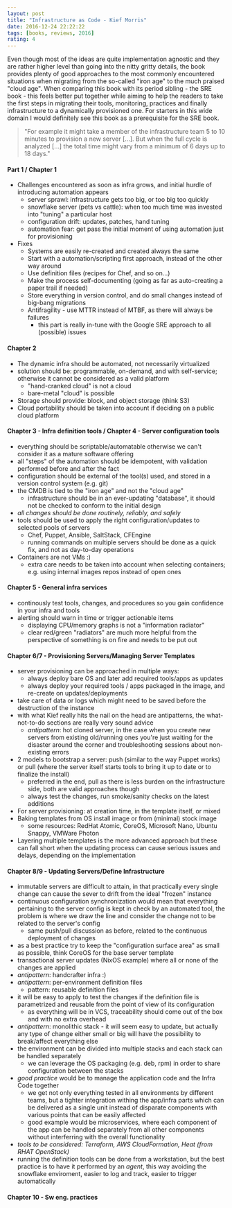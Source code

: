 ```yaml
---
layout: post
title: "Infrastructure as Code - Kief Morris"
date: 2016-12-24 22:22:22
tags: [books, reviews, 2016]
rating: 4
---
```


Even though most of the ideas are quite implementation agnostic and they are rather higher level than going into the nitty gritty details, the book provides plenty of good approaches to the most commonly encountered situations when migrating from the so-called "iron age" to the much praised "cloud age".
When comparing this book with its period sibling - the SRE book - this feels better put together while aiming to help the readers to take the first steps in migrating their tools, monitoring, practices and finally infrastructure to a dynamically provisioned one.
For starters in this wide domain I would definitely see this book as a prerequisite for the SRE book.

> "For example it might take a member of the infrastructure team 5 to 10 minutes to provision a new server [...]. But when the full cycle is analyzed [...] the total time might vary from a minimum of 6 days up to 18 days."

#### Part 1 / Chapter 1
- Challenges encountered as soon as infra grows, and initial hurdle of introducing automation appears
    - server sprawl: infrastructure gets too big, or too big too quickly
    - snowflake server (pets vs cattle):  when too much time was invested into "tuning" a particular host
    - configuration drift: updates, patches, hand tuning
    - automation fear: get pass the initial moment of using automation just for provisioning
- Fixes
    - Systems are easily re-created and created always the same
    - Start with a automation/scripting first approach, instead of the other way around
    - Use definition files (recipes for Chef, and so on...)
    - Make the process self-documenting (going as far as auto-creating a paper trail if needed)
    - Store everything in version control, and do small changes instead of big-bang migrations
    - Antifragility - use MTTR instead of MTBF, as there will always be failures
        - this part is really in-tune with the Google SRE approach to all (possible) issues

#### Chapter 2
- The dynamic infra should be automated, not necessarily virtualized
- solution should be: programmable, on-demand, and with self-service; otherwise it cannot be considered as a valid platform
    - "hand-cranked cloud" is not a cloud
    - bare-metal "cloud" is possible
- Storage should provide: block, and object storage (think S3)
- Cloud portability should be taken into account if deciding on a public cloud platform

#### Chapter 3 - Infra definition tools / Chapter 4 - Server configuration tools
- everything should be scriptable/automatable otherwise we can't consider it as a mature software offering
- all "steps" of the automation should be idempotent, with validation performed before and after the fact
- configuration should be external of the tool(s) used, and stored in a version control system (e.g. git)
- the CMDB is tied to the "iron age" and not the "cloud age"
    - infrastructure should be in an ever-updating "database", it should not be checked to conform to the initial design
- _all changes should be done routinely, reliably, and safely_
- tools should be used to apply the right configuration/updates to selected pools of servers
    - Chef, Puppet, Ansible, SaltStack, CFEngine
    - running commands on multiple servers should be done as a quick fix, and not as day-to-day operations
- Containers are not VMs :)
    - extra care needs to be taken into account when selecting containers; e.g. using internal images repos instead of open ones

#### Chapter 5 - General infra services
- continously test tools, changes, and procedures so you gain confidence in your infra and tools
- alerting should warn in time or trigger actionable items
    - displaying CPU/memory graphs is not a "information radiator"
    - clear red/green "radiators" are much more helpful from the perspective of something is on fire and needs to be put out

#### Chapter 6/7 - Provisioning Servers/Managing Server Templates
- server provisioning can be approached in multiple ways:
    - always deploy bare OS and later add required tools/apps as updates
    - always deploy your required tools / apps packaged in the image, and re-create on updates/deployments
- take care of data or logs which might need to be saved before the destruction of the instance
- with what Kief really hits the nail on the head are antipatterns, the what-not-to-do sections are really very sound advice
    - *antipattern*: hot cloned server, in the case when you create new servers from existing old/running ones you're just waiting for the disaster around the corner and troubleshooting sessions about non-existing errors
- 2 models to bootstrap a server: push (similar to the way Puppet works) or pull (where the server itself starts tools to bring it up to date or to finalize the install)
    - preferred in the end, pull as there is less burden on the infrastructure side, both are valid approaches though
    - always test the changes, run smoke/sanity checks on the latest additions
- For server provisioning: at creation time, in the template itself, or mixed
- Baking templates from OS install image or from (minimal) stock image
    - some resources: RedHat Atomic, CoreOS, Microsoft Nano, Ubuntu Snappy, VMWare Photon
- Layering multiple templates is the more advanced approach but these can fall short when the updating process can cause serious issues and delays, depending on the implementation

#### Chapter 8/9 - Updating Servers/Define Infrastructure
- immutable servers are difficult to attain, in that practically every single change can cause the sever to drift from the ideal "frozen" instance
- continuous configuration synchronization would mean that everything pertaining to the server config is kept in check by an automated tool, the problem is where we draw the line and consider the change not to be related to the server's config
    - same push/pull discussion as before, related to the continuous deployment of changes
- as a best practice try to keep the "configuration surface area" as small as possible, think CoreOS for the base server template
- transactional server updates (NixOS example) where all or none of the changes are applied
- *antipattern*: handcrafter infra :)
- *antipattern*: per-environment definition files
    - pattern: reusable definition files
- it will be easy to apply to test the changes if the definition file is parametrized and reusable from the point of view of its configuration
    - as everything will be in VCS, traceability should come out of the box and with no extra overhead
- *antipattern*: monolithic stack - it will seem easy to update, but actually any type of change either small or big will have the possibility to break/affect everything else
- the environment can be divided into multiple stacks and each stack can be handled separately
    - we can leverage the OS packaging (e.g. deb, rpm) in order to share configuration between the stacks
- *good practice* would be to manage the application code and the Infra Code together
    - we get not only everything tested in all environments by different teams, but a tighter integration withing the app/infra parts which can be delivered as a single unit instead of disparate components with various points that can be easily affected
    - good example would be microservices, where each component of the app can be handled separately from all other components without interferring with the overall functionality
- _tools to be considered: Terraform, AWS CloudFormation, Heat (from RHAT OpenStack)_
- running the definition tools can be done from a workstation, but the best practice is to have it performed by an _agent_, this way avoiding the snowflake enviroment, easier to log and track, easier to trigger automatically

#### Chapter 10 - Sw eng. practices
